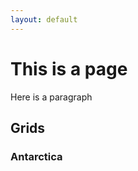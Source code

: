 ```yaml
---
layout: default
---
```


# This is a page

Here is a paragraph


## Grids

### Antarctica

<script src="https://embed.github.com/view/geojson/measures-glance/glance-grids/v01/data/spatial/AN/GEOG/GLANCE_V01_AN_GEOG_TILE.geojson">

